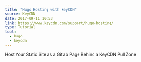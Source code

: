 ```yaml
---
title: "Hugo Hosting with KeyCDN"
source: KeyCDN
date: 2017-09-11 10:53
link: https://www.keycdn.com/support/hugo-hosting/
type: Tutorial
tool:
  - hugo
  - keycdn
---
```

Host Your Static Site as a Gitlab Page Behind a KeyCDN Pull Zone





